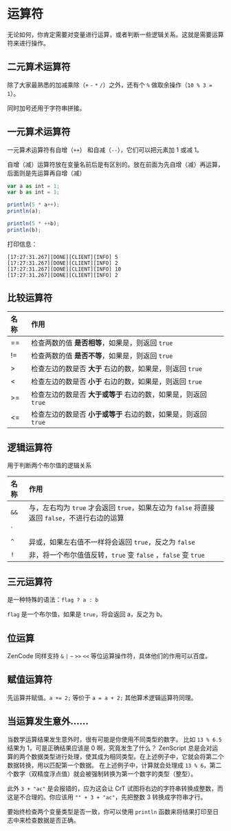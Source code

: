 # 运算符

无论如何，你肯定需要对变量进行运算，或者判断一些逻辑关系。这就是需要运算符来进行操作。

## 二元算术运算符

除了大家最熟悉的加减乘除（`+` `-` `*` `/`）之外，还有个 `%` 做取余操作（`10 % 3 = 1`）。

同时加号还用于字符串拼接。

## 一元算术运算符

一元算术运算符有自增（`++`） 和自减（`--`），它们可以把元素加 1 或减 1。

自增（减）运算符放在变量名前后是有区别的。放在前面为先自增（减）再运算，后面则是先运算再自增（减）

```javascript
var a as int = 1;
var b as int = 1;

println(5 * a++);
println(a);

println(5 * ++b);
println(b);
```

打印信息：

```text
[17:27:31.267][DONE][CLIENT][INFO] 5
[17:27:31.267][DONE][CLIENT][INFO] 2
[17:27:31.267][DONE][CLIENT][INFO] 10
[17:27:31.267][DONE][CLIENT][INFO] 2
```

## 比较运算符

| 名称 | 作用 |
| :--- | :--- |
| == | 检查两数的值 **是否相等**，如果是，则返回 `true` |
| != | 检查两数的值 **是否不等**，如果是，则返回 `true` |
| &gt; | 检查左边的数是否 **大于** 右边的数，如果是，则返回 `true` |
| &lt; | 检查左边的数是否 **小于** 右边的数，如果是，则返回 `true` |
| &gt;= | 检查左边的数是否 **大于或等于** 右边的数，如果是，则返回 `true` |
| &lt;= | 检查左边的数是否 **小于或等于** 右边的数，如果是，则返回 `true` |

## 逻辑运算符

用于判断两个布尔值的逻辑关系

| 名称 | 作用 |
| :--- | :--- |
| `&&` | 与，左右均为 `true` 才会返回 `true`，如果左边为 `false` 将直接返回 `false`，不进行右边的运算 |
| `||` | 或，左右只要有一个 `true` 才会返回 `true`，如果左边为 `true` 将直接返回 `true`，不进行右边的运算 |
| `^` | 异或，如果左右值不一样将会返回 `true`，反之为 `false` |
| `!` | 非，将一个布尔值值反转，`true` 变 `false` ，`false` 变 `true` |

## 三元运算符

是一种特殊的语法：`flag ? a : b`

`flag` 是一个布尔值，如果是 `true`，将会返回 a，反之为 b。

## 位运算

ZenCode 同样支持 `&` `|` `~` `>>` `<<` 等位运算操作符，具体他们的作用可以百度。

## 赋值运算符

先运算并赋值。`a += 2;` 等价于 `a = a + 2;` 其他算术逻辑运算符同理。

## 当运算发生意外……

当数学运算结果发生意外时，很有可能是你使用不同类型的数字。 比如 `13 % 6.5` 结果为 1，可是正确结果应该是 0 啊，究竟发生了什么？ ZenScript 总是会对运算的两个数据类型进行处理，使其成为相同类型。在上述例子中，它就会将第二个数据转换，用以匹配第一个数据。 在上述例子中，计算就会处理成 `13 % 6`，第二个数字（双精度浮点值）就会被强制转换为第一个数字的类型（整型）。

此外 `3 + "ac"` 是会报错的，应为这会让 CrT 试图将右边的字符串转换成整数，而这是不合理的。你应该用 `"" + 3 + "ac"`，先把整数 3 转换成字符串才行。

要始终检查两个变量类型是否一致，你可以使用 `println` 函数来将结果打印至日志中来检查数据是否正确。
